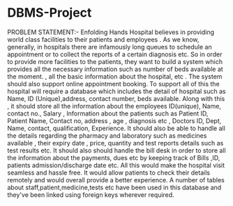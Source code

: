 # DBMS-Project
PROBLEM STATEMENT:-
Enfolding Hands Hospital believes in providing world class facilities to their patients and employees . As we know, generally, in hospitals there are infamously long queues to schedule an appointment or to collect the reports of a certain diagnosis etc. 
So in order to provide more facilities to the patients, they want to build a system which provides all the necessary information such as number of beds available at the moment. , all the basic information about the hospital, etc . The system should also support online appointment booking. 
To support all of this the hospital will require a database which includes the  detail of hospital such as Name, ID (Unique),address, contact number, beds available. Along with this , it should store all the information about the employees ID(unique), Name, contact no., Salary , Information about the patients such as Patient ID, Patient Name, Contact no, address , age , diagnosis etc , Doctors ID, Dept, Name, contact, qualification, Experience. 
It should also be able to handle all the details regarding the pharmacy and laboratory such as medicines available , their expiry date , price, quantity and test reports details such as test results etc. It should also should handle the bill desk in order to store all the information about the payments, dues etc by keeping track of Bills ,ID, patients admission/discharge date etc.
All this would make the hospital visit seamless and hassle free. It would allow patients to check their details remotely and would overall provide a better experience.
A number of tables about staff,patient,medicine,tests etc have been used in this database and they've been linked using foreign keys wherever required.

